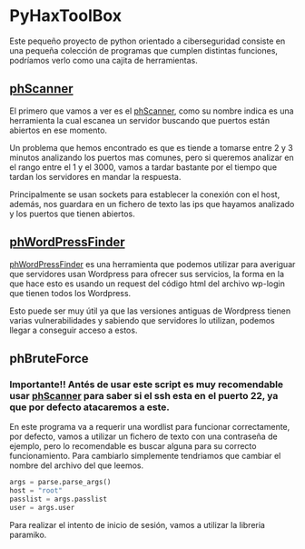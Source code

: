 # PyHaxToolBox
Este pequeño proyecto de python orientado a ciberseguridad consiste en una pequeña colección de programas que cumplen distintas funciones, podríamos verlo como una cajita de herramientas.

## [phScanner](https://github.com/Amglezdev/PyHaxToolBox/blob/master/phScanner.py)

El primero que vamos a ver es el [phScanner](https://github.com/Amglezdev/PyHaxToolBox/blob/master/phScanner.py), como su nombre indica es una herramienta la cual escanea un servidor buscando que puertos están abiertos en ese momento.

Un problema que hemos encontrado es que es tiende a tomarse entre 2 y 3 minutos analizando los puertos mas comunes, pero si queremos analizar en el rango entre el 1 y el 3000, vamos a tardar bastante por el tiempo que tardan los servidores en mandar la respuesta.

Principalmente se usan sockets para establecer la conexión con el host, además, nos guardara en un fichero de texto las ips que hayamos analizado y los puertos que tienen abiertos.

## [phWordPressFinder](https://github.com/Amglezdev/PyHaxToolBox/blob/master/phWordpressFinder.py)

[phWordPressFinder](https://github.com/Amglezdev/PyHaxToolBox/blob/master/phWordpressFinder.py) es una herramienta que podemos utilizar para averiguar que servidores usan Wordpress para ofrecer sus servicios, la forma en la que hace esto es usando un request del código html del archivo wp-login que tienen todos los Wordpress.

Esto puede ser muy útil ya que las versiones antiguas de Wordpress tienen varias vulnerabilidades y sabiendo que servidores lo utilizan, podemos llegar a conseguir acceso a estos.

## phBruteForce

### Importante!! Antés de usar este script es muy recomendable usar [phScanner](https://github.com/Amglezdev/PyHaxToolBox/blob/master/phScanner.py) para saber si el ssh esta en el puerto 22, ya que por defecto atacaremos a este.

En este programa va a requerir una wordlist para funcionar correctamente, por defecto, vamos a utilizar un fichero de texto con una contraseña de ejemplo, pero lo recomendable es buscar alguna para su correcto funcionamiento. Para cambiarlo simplemente tendriamos que cambiar el nombre del archivo del que leemos.

```python
args = parse.parse_args()
host = "root"
passlist = args.passlist
user = args.user
```

Para realizar el intento de inicio de sesión, vamos a utilizar la libreria paramiko.
